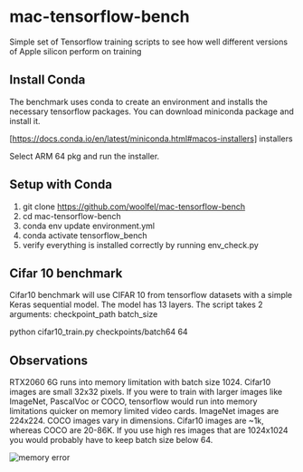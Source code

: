 # mac-tensorflow-bench

Simple set of Tensorflow training scripts to see how well different versions of Apple silicon perform on training

## Install Conda

The benchmark uses conda to create an environment and installs the necessary tensorflow packages. You can download miniconda package and install it.

[https://docs.conda.io/en/latest/miniconda.html#macos-installers] installers

Select ARM 64 pkg and run the installer.

## Setup with Conda

1. git clone https://github.com/woolfel/mac-tensorflow-bench
2. cd mac-tensorflow-bench
3. conda env update environment.yml
4. conda activate tensorflow_bench
5. verify everything is installed correctly by running env_check.py

## Cifar 10 benchmark

Cifar10 benchmark will use CIFAR 10 from tensorflow datasets with a simple Keras sequential model. The model has 13 layers. The script takes 2 arguments: checkpoint_path batch_size

python cifar10_train.py checkpoints/batch64 64

## Observations

RTX2060 6G runs into memory limitation with batch size 1024. Cifar10 images are small 32x32 pixels. If you were to train with larger images like ImageNet, PascalVoc or COCO, tensorflow would run into memory limitations quicker on memory limited video cards. ImageNet images are 224x224. COCO images vary in dimensions. Cifar10 images are ~1k, whereas COCO are 20-86K. If you use high res images that are 1024x1024 you would probably have to keep batch size below 64.

![memory error](https://github.com/woolfel/mac-tensorflow-bench/blob/master/windows_memory_warning.png)
